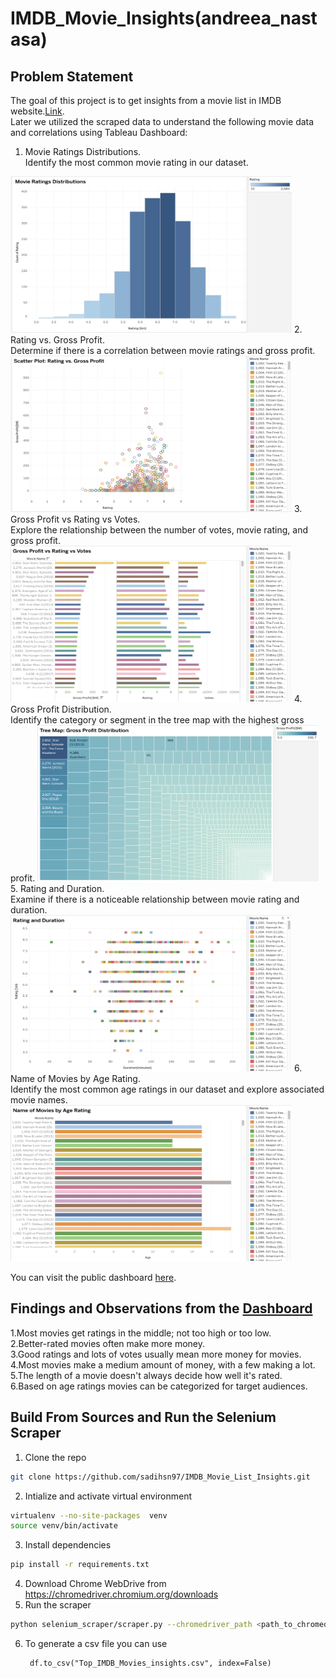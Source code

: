 # IMDB_Movie_Insights(andreea_nastasa)

## Problem Statement
The goal of this project is to get insights from a movie list in IMDB website.[Link](https://m.imdb.com/list/ls055559860/?page=1).<br/> 
Later we utilized the scraped data to understand the following movie data and correlations using Tableau Dashboard: 

1. Movie Ratings Distributions.<br>
   Identify the most common movie rating in our dataset.
 <img src = "viz_images/1.png" width="450" height="250">
2. Rating vs. Gross Profit.<br>
  Determine if there is a correlation between movie ratings and gross profit.
 <img src = "viz_images/2.png" width="450" height="250">
3. Gross Profit vs Rating vs Votes.<br>
   Explore the relationship between the number of votes, movie rating, and
gross profit.
 <img src = "viz_images/3.png" width="450" height="250">
4. Gross Profit Distribution.<br>
   Identify the category or segment in the tree map with the highest gross profit.
 <img src = "viz_images/4.png" width="450" height="250">
5. Rating and Duration.<br>
   Examine if there is a noticeable relationship between movie rating and
duration.
 <img src = "viz_images/5.png" width="450" height="250">
6. Name of Movies by Age Rating.<br>
   Identify the most common age ratings in our dataset and explore associated
movie names.
 <img src = "viz_images/6.png" width="450" height="250">

You can visit the public dashboard [here](https://public.tableau.com/app/profile/sadi.hossain/viz/IMDBMovieListInsights/Dashboard1). 

## Findings and Observations from the [Dashboard](https://public.tableau.com/app/profile/sadi.hossain/viz/IMDBMovieListInsights/Dashboard1)

1.Most movies get ratings in the middle; not too high or too low.<br/>
2.Better-rated movies often make more money.<br/>
3.Good ratings and lots of votes usually mean more money for movies.<br/>
4.Most movies make a medium amount of money, with a few making a lot.<br/>
5.The length of a movie doesn't always decide how well it's rated.<br/>
6.Based on age ratings movies can be categorized for target audiences.<br/>



## Build From Sources and Run the Selenium Scraper
1. Clone the repo
```bash
git clone https://github.com/sadihsn97/IMDB_Movie_List_Insights.git
```
2. Intialize and activate virtual environment
```bash
virtualenv --no-site-packages  venv
source venv/bin/activate
```
3. Install dependencies
```bash
pip install -r requirements.txt
```
4. Download Chrome WebDrive from https://chromedriver.chromium.org/downloads 
5. Run the scraper
```bash
python selenium_scraper/scraper.py --chromedriver_path <path_to_chromedriver>
```
6. To generate a csv file you can use 
   ```
    df.to_csv("Top_IMDB_Movies_insights.csv", index=False)
   ```

